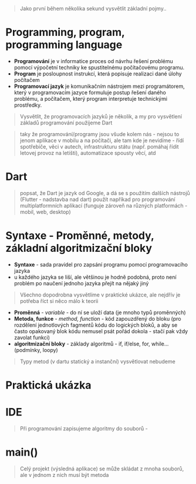 > Jako první během několika sekund vysvětlit základní pojmy..

# Programming, program, programming language

- **Programování** je v informatice proces od návrhu řešení problému pomocí výpočetní techniky ke spustitelnému počítačovému programu. 
- **Program** je posloupnost instrukcí, která popisuje realizaci dané úlohy počítačem
- **Programovací jazyk** je komunikačním nástrojem mezi programátorem, který v programovacím jazyce formuluje postup řešení daného problému, a počítačem, který program interpretuje technickými prostředky.

> Vysvětlit, že programovacích jazyků je několik, a my pro vysvětlení základů programování použijeme Dart

> taky že programování/programy jsou všude kolem nás - nejsou to jenom aplikace v mobilu a na počítači, ale tam kde je nevidíme - řídí spotřebiče, věci v autech, infrastrukturu státu (např. pomáhaj řídit letovej provoz na letišti), automatizace spousty věcí, atd

# Dart

> popsat, že Dart je jazyk od Google, a dá se s použitím dalších nástrojů (Flutter - nadstavba nad dart) použít napříkad pro programování multiplatformních aplikací (funguje zároveň na různých platformách - mobil, web, desktop)

# Syntaxe - Proměnné, metody, základní algoritmizační bloky

- **Syntaxe** - sada pravidel pro zapsání programu pomocí programovacího jazyka
- u každého jazyka se liší, ale většinou je hodně podobná, proto není problém po naučení jednoho jazyka přejít na nějaký jiný

> Všechno dopodrobna vysvětlíme v praktické ukázce, ale nejdřív je potřeba říct si něco málo k teorii

- **Proměnná** - *variable* - do ní se uloží data (je mnoho typů proměnných)
- **Metoda, funkce** - *method, function* - kód zapouzdřený do bloku (pro rozdělení jednotlových fagmentů kódu do logických bloků, a aby se často opakovaný blok kódu nemusel psát pořád dokola - stačí pak vždy zavolat funkci)
- **algoritmizační bloky** - základy algoritmů - if, if/else, for, while... (podmínky, loopy)

> Typy metod (v dartu statický a instanční) vysvětlovat nebudeme

# Praktická ukázka

# IDE

> Při programování zapisujeme algoritmy do souborů - 

# main()
> Celý projekt (výsledná aplikace) se může skládat z mnoha souborů, ale v jednom z nich musí být metoda 
